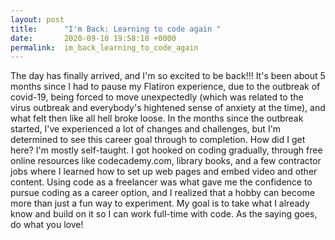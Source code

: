 ```yaml
---
layout: post
title:      "I'm Back: Learning to code again "
date:       2020-09-10 19:58:18 +0000
permalink:  im_back_learning_to_code_again
---
```


The day has finally arrived, and I'm so excited to be back!!! It's been about 5 months since I had to pause my Flatiron experience, due to the outbreak of covid-19, being forced to move unexpectedly (which was related to the virus outbreak and everybody's hightened sense of anxiety at the time), and what felt then like all hell broke loose. In the months since the outbreak started, I've experienced a lot of changes and challenges, but I'm determined to see this career goal through to completion. How did I get here? I'm mostly self-taught. I got hooked on coding gradually, through free online resources like codecademy.com, library books, and a few contractor jobs where I learned how to set up web pages and embed video and other content. Using code as a freelancer was what gave me the confidence to pursue coding as a career option, and I realized that a hobby can become more than just a fun way to experiment. My goal is to take what I already know and build on it so I can work full-time with code. As the saying goes, do what you love!
